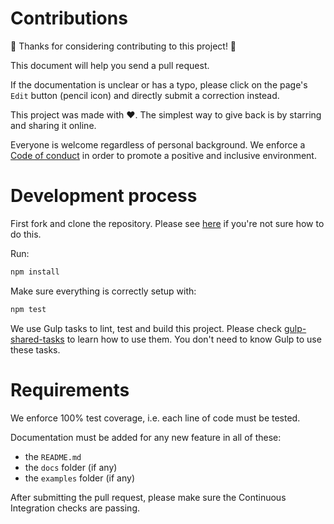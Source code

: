 # Contributions

🎉 Thanks for considering contributing to this project! 🎉

This document will help you send a pull request.

If the documentation is unclear or has a typo, please click on the page's
`Edit` button (pencil icon) and directly submit a correction instead.

This project was made with ❤️. The simplest way to give back is by starring and
sharing it online.

Everyone is welcome regardless of personal background. We enforce a
[Code of conduct](CODE_OF_CONDUCT.md) in order to promote a positive and
inclusive environment.

# Development process

First fork and clone the repository. Please see
[here](https://egghead.io/courses/how-to-contribute-to-an-open-source-project-on-github)
if you're not sure how to do this.

Run:

```bash
npm install
```

Make sure everything is correctly setup with:

```bash
npm test
```

We use Gulp tasks to lint, test and build this project. Please check
[gulp-shared-tasks](https://github.com/ehmicky/gulp-shared-tasks/blob/master/README.md)
to learn how to use them. You don't need to know Gulp to use these tasks.

# Requirements

We enforce 100% test coverage, i.e. each line of code must be tested.

Documentation must be added for any new feature in all of these:

- the `README.md`
- the `docs` folder (if any)
- the `examples` folder (if any)

After submitting the pull request, please make sure the Continuous Integration
checks are passing.
